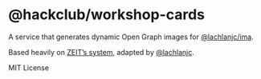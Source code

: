 # @hackclub/workshop-cards

A service that generates dynamic Open Graph images for [@lachlanjc/ima](https://ima.lachlanjc.me).

Based heavily on [ZEIT’s system](https://zeit.co/blog/social-og-image-cards-as-a-service), adapted by [@lachlanjc](https://lachlanjc.me).

MIT License
